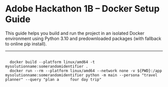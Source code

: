 # Adobe Hackathon 1B – Docker Setup Guide

This guide helps you build and run the project in an isolated Docker environment using Python 3.10 and predownloaded packages (with fallback to online pip install).

---


```

  docker build --platform linux/amd64 -t mysolutionname:somerandomidentifier .
  docker run --rm --platform linux/amd64 --network none -v ${PWD}:/app mysolutionname:somerandomidentifier python -m main --persona "travel planner" --query "plan a     four day trip"
 
``` 
